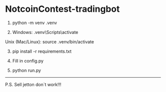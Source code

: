 # NotcoinContest-tradingbot

1. python -m venv .venv

2. Windows:  .venv\Scripts\activate

Unix (Mac/Linux): source .venv/bin/activate

3. pip install -r requirements.txt

4. Fill in config.py

5. python run.py



---
P.S. Sell jetton don`t work!!!

